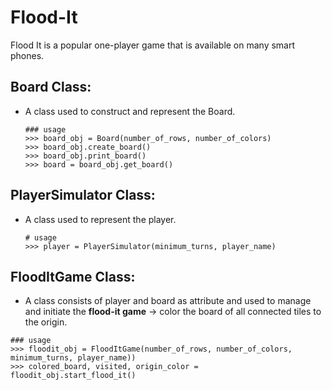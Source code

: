 # Flood-It
Flood It is a popular one-player game that is available on many smart phones.

## Board Class: 
- A class used to construct and represent the Board.
  ```
  ### usage
  >>> board_obj = Board(number_of_rows, number_of_colors)
  >>> board_obj.create_board()
  >>> board_obj.print_board()
  >>> board = board_obj.get_board()
  ```

## PlayerSimulator Class: 
- A class used to represent the player.
  ```
  # usage
  >>> player = PlayerSimulator(minimum_turns, player_name)
  ```

## FloodItGame Class: 
-  A class consists of player and board as attribute and used to manage and initiate the **flood-it game** -> color the board of all
  connected tiles to the origin.
  ```
  ### usage
  >>> floodit_obj = FloodItGame(number_of_rows, number_of_colors, minimum_turns, player_name))
  >>> colored_board, visited, origin_color = floodit_obj.start_flood_it()
  ```